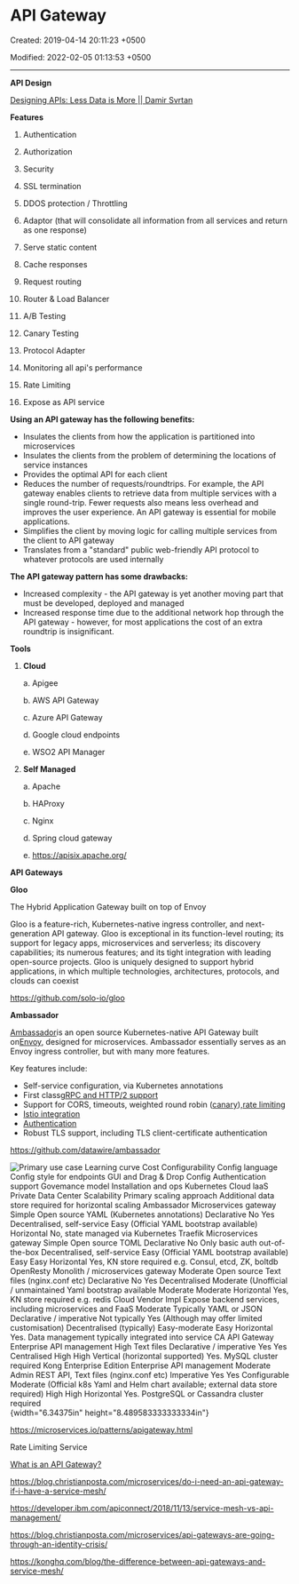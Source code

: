 # API Gateway

Created: 2019-04-14 20:11:23 +0500

Modified: 2022-02-05 01:13:53 +0500

---

**API Design**

[Designing APIs: Less Data is More || Damir Svrtan](https://www.youtube.com/watch?v=DC9032_nkyc)



**Features**

1.  Authentication

2.  Authorization

3.  Security

4.  SSL termination

5.  DDOS protection / Throttling

6.  Adaptor (that will consolidate all information from all services and return as one response)

7.  Serve static content

8.  Cache responses

9.  Request routing

10. Router & Load Balancer

11. A/B Testing

12. Canary Testing

13. Protocol Adapter

14. Monitoring all api's performance

15. Rate Limiting

16. Expose as API service



**Using an API gateway has the following benefits:**
-   Insulates the clients from how the application is partitioned into microservices
-   Insulates the clients from the problem of determining the locations of service instances
-   Provides the optimal API for each client
-   Reduces the number of requests/roundtrips. For example, the API gateway enables clients to retrieve data from multiple services with a single round-trip. Fewer requests also means less overhead and improves the user experience. An API gateway is essential for mobile applications.
-   Simplifies the client by moving logic for calling multiple services from the client to API gateway
-   Translates from a "standard" public web-friendly API protocol to whatever protocols are used internally



**The API gateway pattern has some drawbacks:**
-   Increased complexity - the API gateway is yet another moving part that must be developed, deployed and managed
-   Increased response time due to the additional network hop through the API gateway - however, for most applications the cost of an extra roundtrip is insignificant.



**Tools**

1.  **Cloud**

    a.  Apigee

    b.  AWS API Gateway

    c.  Azure API Gateway

    d.  Google cloud endpoints

    e.  WSO2 API Manager

2.  **Self Managed**

    a.  Apache

    b.  HAProxy

    c.  Nginx

    d.  Spring cloud gateway

    e.  <https://apisix.apache.org/>



**API Gateways**

**Gloo**

The Hybrid Application Gateway built on top of Envoy



Gloo is a feature-rich, Kubernetes-native ingress controller, and next-generation API gateway. Gloo is exceptional in its function-level routing; its support for legacy apps, microservices and serverless; its discovery capabilities; its numerous features; and its tight integration with leading open-source projects. Gloo is uniquely designed to support hybrid applications, in which multiple technologies, architectures, protocols, and clouds can coexist



<https://github.com/solo-io/gloo>



**Ambassador**

[Ambassador](https://www.getambassador.io/)is an open source Kubernetes-native API Gateway built on[Envoy](https://www.envoyproxy.io/), designed for microservices. Ambassador essentially serves as an Envoy ingress controller, but with many more features.



Key features include:
-   Self-service configuration, via Kubernetes annotations
-   First class[gRPC and HTTP/2 support](https://www.getambassador.io/user-guide/grpc)
-   Support for CORS, timeouts, weighted round robin ([canary](https://www.getambassador.io/reference/canary)),[rate limiting](https://www.getambassador.io/reference/services/rate-limit-service)
-   [Istio integration](https://www.getambassador.io/user-guide/with-istio)
-   [Authentication](https://www.getambassador.io/reference/services/auth-service)
-   Robust TLS support, including TLS client-certificate authentication



<https://github.com/datawire/ambassador>



![Primary use case Learning curve Cost Configurability Config language Config style for endpoints GUI and Drag & Drop Config Authentication support Govemance model Installation and ops Kubernetes Cloud laaS Private Data Center Scalability Primary scaling approach Additional data store required for horizontal scaling Ambassador Microservices gateway Simple Open source YAML (Kubernetes annotations) Declarative No Yes Decentralised, self-service Easy (Official YAML bootstrap available) Horizontal No, state managed via Kubernetes Traefik Microservices gateway Simple Open source TOML Declarative No Only basic auth out-of-the-box Decentralised, self-service Easy (Official YAML bootstrap available) Easy Easy Horizontal Yes, KN store required e.g. Consul, etcd, ZK, boltdb OpenResty Monolith / microservices gateway Moderate Open source Text files (nginx.conf etc) Declarative No Yes Decentralised Moderate (Unofficial / unmaintained Yaml bootstrap available Moderate Moderate Horizontal Yes, KN store required e.g. redis Cloud Vendor Impl Expose backend services, including microservices and FaaS Moderate Typically YAML or JSON Declarative / imperative Not typically Yes (Although may offer limited customisation) Decentralised (typically) Easy-moderate Easy Horizontal Yes. Data management typically integrated into service CA API Gateway Enterprise API management High Text files Declarative / imperative Yes Yes Centralised High High Vertical (horizontal supported) Yes. MySQL cluster required Kong Enterprise Edition Enterprise API management Moderate Admin REST API, Text files (nginx.conf etc) Imperative Yes Yes Configurable Moderate (Official k8s Yaml and Helm chart available; external data store required) High High Horizontal Yes. PostgreSQL or Cassandra cluster required ](media/API-Gateway-image1.png){width="6.34375in" height="8.489583333333334in"}



<https://microservices.io/patterns/apigateway.html>

Rate Limiting Service

[What is an API Gateway?](https://www.youtube.com/watch?v=vHQqQBYJtLI)

<https://blog.christianposta.com/microservices/do-i-need-an-api-gateway-if-i-have-a-service-mesh/>

<https://developer.ibm.com/apiconnect/2018/11/13/service-mesh-vs-api-management/>

<https://blog.christianposta.com/microservices/api-gateways-are-going-through-an-identity-crisis/>

<https://konghq.com/blog/the-difference-between-api-gateways-and-service-mesh/>

